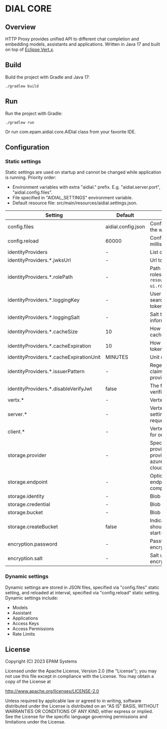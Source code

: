 # DIAL CORE

## Overview

HTTP Proxy provides unified API to different chat completion and embedding models, assistants and applications. 
Written in Java 17 and built on top of [Eclipse Vert.x](https://vertx.io/).

## Build

Build the project with Gradle and Java 17:
```
./gradlew build
```
## Run

Run the project with Gradle:
```
./gradlew run
```
Or run com.epam.aidial.core.AIDial class from your favorite IDE.

## Configuration

### Static settings
Static settings are used on startup and cannot be changed while application is running. Priority order:
* Environment variables with extra "aidial." prefix. E.g. "aidial.server.port", "aidial.config.files".
* File specified in "AIDIAL_SETTINGS" environment variable.
* Default resource file: src/main/resources/aidial.settings.json.

| Setting                                 | Default            |Description
|-----------------------------------------|--------------------|-
| config.files                            | aidial.config.json |Config files with parts of the whole config.
| config.reload                           | 60000              |Config reload interval in milliseconds.
| identityProviders                       | -                  |List of identity providers
| identityProviders.*.jwksUrl             | -                  |Url to jwks provider.
| identityProviders.*.rolePath            | -                  |Path to the claim user roles in JWT token, e.g. `resource_access.chatbot-ui.roles` or just `roles`.
| identityProviders.*.loggingKey          | -                  |User information to search in claims of JWT token.
| identityProviders.*.loggingSalt         | -                  |Salt to hash user information for logging.
| identityProviders.*.cacheSize           | 10                 |How many JWT tokens to cache.
| identityProviders.*.cacheExpiration     | 10                 |How long to retain JWT token in cache.
| identityProviders.*.cacheExpirationUnit | MINUTES            |Unit of cache expiration.
| identityProviders.*.issuerPattern       | -                  |Regexp to match the claim "iss" to identity provider
| identityProviders.*.disableVerifyJwt    | false              |The flag disables JWT verification
| vertx.*                                 | -                  |Vertx settings.
| server.*                                | -                  |Vertx HTTP server settings for incoming requests.
| client.*                                | -                  |Vertx HTTP client settings for outbound requests.
| storage.provider                        | -                  |Specifies blob storage provider. Supported providers: s3, aws-s3, azureblob, google-cloud-storage
| storage.endpoint                        | -                  |Optional. Specifies endpoint url for s3 compatible storages
| storage.identity                        | -                  |Blob storage access key
| storage.credential                      | -                  |Blob storage secret key
| storage.bucket                          | -                  |Blob storage bucket
| storage.createBucket                    | false              |Indicates whether bucket should be created on start-up
| encryption.password                     | -                  |Password used for AES encryption
| encryption.salt                         | -                  |Salt used for AES encryption
### Dynamic settings
Dynamic settings are stored in JSON files, specified via "config.files" static setting, and reloaded at interval, specified via "config.reload" static setting.
Dynamic settings include:
* Models
* Assistant
* Applications
* Access Keys
* Access Permissions
* Rate Limits

## License
Copyright (C) 2023 EPAM Systems

Licensed under the Apache License, Version 2.0 (the "License");
you may not use this file except in compliance with the License.
You may obtain a copy of the License at

http://www.apache.org/licenses/LICENSE-2.0

Unless required by applicable law or agreed to in writing, software
distributed under the License is distributed on an "AS IS" BASIS,
WITHOUT WARRANTIES OR CONDITIONS OF ANY KIND, either express or implied.
See the License for the specific language governing permissions and
limitations under the License.

